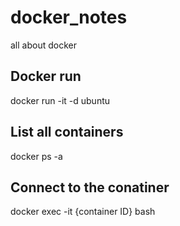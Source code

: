 # docker_notes
all about docker

## Docker run
docker run -it -d ubuntu

## List all containers
docker ps -a

## Connect to the conatiner
docker exec -it {container ID} bash
